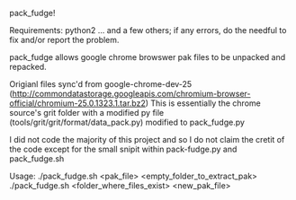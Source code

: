 pack_fudge!

Requirements: python2 ... and a few others; if any errors, do the needful to fix and/or report the problem.

pack_fudge allows google chrome browswer pak files to be unpacked and repacked.

Origianl files sync'd from google-chrome-dev-25 (http://commondatastorage.googleapis.com/chromium-browser-official/chromium-25.0.1323.1.tar.bz2)
This is essentially the chrome source's grit folder with a modified py file (tools/grit/grit/format/data_pack.py) modified to pack_fudge.py

I did not code the majority of this project and so I do not claim the cretit of the code except for the small snipit within pack-fudge.py and pack_fudge.sh


Usage:
  ./pack_fudge.sh  <dump>  <pak_file>   <empty_folder_to_extract_pak>
  ./pack_fudge.sh  <pack>  <folder_where_files_exist>   <new_pak_file>

